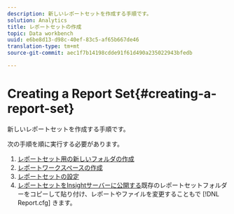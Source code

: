 ```yaml
---
description: 新しいレポートセットを作成する手順です。
solution: Analytics
title: レポートセットの作成
topic: Data workbench
uuid: e6be8d13-d98c-40ef-83c5-af65b667de46
translation-type: tm+mt
source-git-commit: aec1f7b14198cdde91f61d490a235022943bfedb

---
```



# Creating a Report Set{#creating-a-report-set}

新しいレポートセットを作成する手順です。

次の手順を順に実行する必要があります。

1. [レポートセット用の新しいフォルダの作成](../../../../home/c-rpt-oview/c-work-rpt-sets/t-create-rpt-set/t-new-fldr-rpt-set.md#task-9936b9c1f0624732a24087d8fa3f2617)
1. [レポートワークスペースの作成](../../../../home/c-rpt-oview/c-work-rpt-sets/t-create-rpt-set/t-create-rpt-wrksp.md#task-993b616031904352acae13df6461e20b)
1. [レポートセットの設定](../../../../home/c-rpt-oview/c-work-rpt-sets/t-create-rpt-set/t-config-rpt-set/t-config-rpt-set.md#task-cfb2fd0c28bc48c2acdd582fe0d670d0)
1. [レポートセットをInsightサーバーに公開する](../../../../home/c-rpt-oview/c-work-rpt-sets/t-create-rpt-set/t-pub-rpt-set.md#task-3fc45e02aa364b8d815a969b8adc2c27)既存のレポートセットフォルダーをコピーして貼り付け、レポートやファイルを変更することもで [!DNL Report.cfg] きます。
